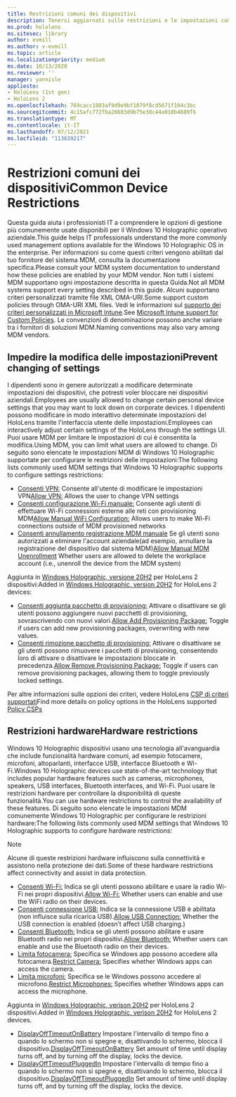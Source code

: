 ```yaml
---
title: Restrizioni comuni dei dispositivi
description: Tenersi aggiornati sulle restrizioni e le impostazioni comuni dei dispositivi per HoloLens dispositivo di realtà mista.
ms.prod: hololens
ms.sitesec: library
author: evmill
ms.author: v-evmill
ms.topic: article
ms.localizationpriority: medium
ms.date: 10/13/2020
ms.reviewer: ''
manager: yannisle
appliesto:
- HoloLens (1st gen)
- HoloLens 2
ms.openlocfilehash: 769cacc1803af9d9e9bf1079f8cd5671f194c3bc
ms.sourcegitcommit: 4c15afc772fba26683d9b75e38c44a018b4889f6
ms.translationtype: MT
ms.contentlocale: it-IT
ms.lasthandoff: 07/12/2021
ms.locfileid: "113639217"
---
```

# <a name="common-device-restrictions"></a><span data-ttu-id="30844-103">Restrizioni comuni dei dispositivi</span><span class="sxs-lookup"><span data-stu-id="30844-103">Common Device Restrictions</span></span> 

<span data-ttu-id="30844-104">Questa guida aiuta i professionisti IT a comprendere le opzioni di gestione più comunemente usate disponibili per il Windows 10 Holographic operativo aziendale.</span><span class="sxs-lookup"><span data-stu-id="30844-104">This guide helps IT professionals understand the more commonly used management options available for the Windows 10 Holographic OS in the enterprise.</span></span> <span data-ttu-id="30844-105">Per informazioni su come questi criteri vengono abilitati dal tuo fornitore del sistema MDM, consulta la documentazione specifica.</span><span class="sxs-lookup"><span data-stu-id="30844-105">Please consult your MDM system documentation to understand how these policies are enabled by your MDM vendor.</span></span> <span data-ttu-id="30844-106">Non tutti i sistemi MDM supportano ogni impostazione descritta in questa Guida.</span><span class="sxs-lookup"><span data-stu-id="30844-106">Not all MDM systems support every setting described in this guide.</span></span> <span data-ttu-id="30844-107">Alcuni supportano criteri personalizzati tramite file XML OMA-URI.</span><span class="sxs-lookup"><span data-stu-id="30844-107">Some support custom policies through OMA-URI XML files.</span></span> <span data-ttu-id="30844-108">Vedi le informazioni sul [supporto dei criteri personalizzati in Microsoft Intune](/mem/intune/configuration/custom-settings-windows-10).</span><span class="sxs-lookup"><span data-stu-id="30844-108">See [Microsoft Intune support for Custom Policies](/mem/intune/configuration/custom-settings-windows-10).</span></span> <span data-ttu-id="30844-109">Le convenzioni di denominazione possono anche variare tra i fornitori di soluzioni MDM.</span><span class="sxs-lookup"><span data-stu-id="30844-109">Naming conventions may also vary among MDM vendors.</span></span>

## <a name="prevent-changing-of-settings"></a><span data-ttu-id="30844-110">Impedire la modifica delle impostazioni</span><span class="sxs-lookup"><span data-stu-id="30844-110">Prevent changing of settings</span></span>
<span data-ttu-id="30844-111">I dipendenti sono in genere autorizzati a modificare determinate impostazioni dei dispositivi, che potresti voler bloccare nei dispositivi aziendali.</span><span class="sxs-lookup"><span data-stu-id="30844-111">Employees are usually allowed to change certain personal device settings that you may want to lock down on corporate devices.</span></span> <span data-ttu-id="30844-112">I dipendenti possono modificare in modo interattivo determinate impostazioni del HoloLens tramite l'interfaccia utente delle impostazioni.</span><span class="sxs-lookup"><span data-stu-id="30844-112">Employees can interactively adjust certain settings of the HoloLens through the settings UI.</span></span> <span data-ttu-id="30844-113">Puoi usare MDM per limitare le impostazioni di cui è consentita la modifica.</span><span class="sxs-lookup"><span data-stu-id="30844-113">Using MDM, you can limit what users are allowed to change.</span></span> <span data-ttu-id="30844-114">Di seguito sono elencate le impostazioni MDM di Windows 10 Holographic supportate per configurare le restrizioni delle impostazioni:</span><span class="sxs-lookup"><span data-stu-id="30844-114">The following lists commonly used MDM settings that Windows 10 Holographic supports to configure settings restrictions:</span></span>
-   <span data-ttu-id="30844-115">[Consenti VPN:](/windows/client-management/mdm/policy-csp-settings#settings-allowvpn) Consente all'utente di modificare le impostazioni VPN</span><span class="sxs-lookup"><span data-stu-id="30844-115">[Allow VPN:](/windows/client-management/mdm/policy-csp-settings#settings-allowvpn) Allows the user to change VPN settings</span></span>
-   <span data-ttu-id="30844-116">[Consenti configurazione Wi-Fi manuale:](/windows/client-management/mdm/policy-csp-wifi#wifi-allowmanualwificonfiguration) Consente agli utenti di effettuare Wi-Fi connessioni esterne alle reti con provisioning MDM</span><span class="sxs-lookup"><span data-stu-id="30844-116">[Allow Manual WiFi Configuration:](/windows/client-management/mdm/policy-csp-wifi#wifi-allowmanualwificonfiguration) Allows users to make Wi-Fi connections outside of MDM provisioned networks</span></span>
-   <span data-ttu-id="30844-117">[Consenti annullamento registrazione MDM manuale](/windows/client-management/mdm/policy-csp-experience#experience-allowmanualmdmunenrollment) Se gli utenti sono autorizzati a eliminare l'account aziendale(ad esempio, annullare la registrazione del dispositivo dal sistema MDM)</span><span class="sxs-lookup"><span data-stu-id="30844-117">[Allow Manual MDM Unenrollment](/windows/client-management/mdm/policy-csp-experience#experience-allowmanualmdmunenrollment) Whether users are allowed to delete the workplace account (i.e., unenroll the device from the MDM system)</span></span>

<span data-ttu-id="30844-118">Aggiunta in [Windows Holographic, versione 20H2](hololens-release-notes.md#windows-holographic-version-20h2) per HoloLens 2 dispositivi:</span><span class="sxs-lookup"><span data-stu-id="30844-118">Added in [Windows Holographic, version 20H2](hololens-release-notes.md#windows-holographic-version-20h2) for HoloLens 2 devices:</span></span>
- <span data-ttu-id="30844-119">[Consenti aggiunta pacchetto di provisioning:](/windows/client-management/mdm/policy-csp-security#security-allowaddprovisioningpackage) Attivare o disattivare se gli utenti possono aggiungere nuovi pacchetti di provisioning, sovrascrivendo con nuovi valori.</span><span class="sxs-lookup"><span data-stu-id="30844-119">[Allow Add Provisioning Package:](/windows/client-management/mdm/policy-csp-security#security-allowaddprovisioningpackage) Toggle if users can add new provisioning packages, overwriting with new values.</span></span>
- <span data-ttu-id="30844-120">[Consenti rimozione pacchetto di provisioning:](/windows/client-management/mdm/policy-csp-security#security-allowremoveprovisioningpackage) Attivare o disattivare se gli utenti possono rimuovere i pacchetti di provisioning, consentendo loro di attivare o disattivare le impostazioni bloccate in precedenza.</span><span class="sxs-lookup"><span data-stu-id="30844-120">[Allow Remove Provisioning Package:](/windows/client-management/mdm/policy-csp-security#security-allowremoveprovisioningpackage) Toggle if users can remove provisioning packages, allowing them to toggle previously locked settings.</span></span>

<span data-ttu-id="30844-121">Per altre informazioni sulle opzioni dei criteri, vedere HoloLens [CSP di criteri supportati](/windows/client-management/mdm/policy-csps-supported-by-hololens2)</span><span class="sxs-lookup"><span data-stu-id="30844-121">Find more details on policy options in the HoloLens supported [Policy CSPs](/windows/client-management/mdm/policy-csps-supported-by-hololens2)</span></span>

## <a name="hardware-restrictions"></a><span data-ttu-id="30844-122">Restrizioni hardware</span><span class="sxs-lookup"><span data-stu-id="30844-122">Hardware restrictions</span></span>
<span data-ttu-id="30844-123">Windows 10 Holographic dispositivi usano una tecnologia all'avanguardia che include funzionalità hardware comuni, ad esempio fotocamere, microfoni, altoparlanti, interfacce USB, interfacce Bluetooth e Wi-Fi.</span><span class="sxs-lookup"><span data-stu-id="30844-123">Windows 10 Holographic devices use state-of-the-art technology that includes popular hardware features such as cameras, microphones, speakers, USB interfaces, Bluetooth interfaces, and Wi-Fi.</span></span> <span data-ttu-id="30844-124">Puoi usare le restrizioni hardware per controllare la disponibilità di queste funzionalità.</span><span class="sxs-lookup"><span data-stu-id="30844-124">You can use hardware restrictions to control the availability of these features.</span></span>
<span data-ttu-id="30844-125">Di seguito sono elencate le impostazioni MDM comunemente Windows 10 Holographic per configurare le restrizioni hardware:</span><span class="sxs-lookup"><span data-stu-id="30844-125">The following lists commonly used MDM settings that Windows 10 Holographic supports to configure hardware restrictions:</span></span>

> [!NOTE]
> <span data-ttu-id="30844-126">Alcune di queste restrizioni hardware influiscono sulla connettività e assistono nella protezione dei dati.</span><span class="sxs-lookup"><span data-stu-id="30844-126">Some of these hardware restrictions affect connectivity and assist in data protection.</span></span>

-   <span data-ttu-id="30844-127">[Consenti Wi-Fi:](/windows/client-management/mdm/policy-csp-wifi#wifi-allowwifi) Indica se gli utenti possono abilitare e usare la radio Wi-Fi nei propri dispositivi.</span><span class="sxs-lookup"><span data-stu-id="30844-127">[Allow Wi-Fi:](/windows/client-management/mdm/policy-csp-wifi#wifi-allowwifi) Whether users can enable and use the WiFi radio on their devices.</span></span>
-   <span data-ttu-id="30844-128">[Consenti connessione USB:](/windows/client-management/mdm/policy-csp-connectivity#connectivity-allowusbconnection) Indica se la connessione USB è abilitata (non influisce sulla ricarica USB).</span><span class="sxs-lookup"><span data-stu-id="30844-128">[Allow USB Connection:](/windows/client-management/mdm/policy-csp-connectivity#connectivity-allowusbconnection) Whether the USB connection is enabled (doesn’t affect USB charging.)</span></span>
-   <span data-ttu-id="30844-129">[Consenti Bluetooth:](/windows/client-management/mdm/policy-csp-connectivity#connectivity-allowbluetooth) Indica se gli utenti possono abilitare e usare Bluetooth radio nei propri dispositivi.</span><span class="sxs-lookup"><span data-stu-id="30844-129">[Allow Bluetooth:](/windows/client-management/mdm/policy-csp-connectivity#connectivity-allowbluetooth) Whether users can enable and use the Bluetooth radio on their devices.</span></span>
-   <span data-ttu-id="30844-130">[Limita fotocamera:](/windows/client-management/mdm/policy-csp-privacy#privacy-letappsaccesscamera) Specifica se Windows app possono accedere alla fotocamera.</span><span class="sxs-lookup"><span data-stu-id="30844-130">[Restrict Camera:](/windows/client-management/mdm/policy-csp-privacy#privacy-letappsaccesscamera) Specifies whether Windows apps can access the camera.</span></span>
-   <span data-ttu-id="30844-131">[Limita microfoni:](/windows/client-management/mdm/policy-csp-privacy#privacy-letappsaccessmicrophone) Specifica se le Windows possono accedere al microfono.</span><span class="sxs-lookup"><span data-stu-id="30844-131">[Restrict Microphones:](/windows/client-management/mdm/policy-csp-privacy#privacy-letappsaccessmicrophone) Specifies whether Windows apps can access the microphone.</span></span>

<span data-ttu-id="30844-132">Aggiunta in [Windows Holographic, verison 20H2](hololens-release-notes.md#windows-holographic-version-20h2) per HoloLens 2 dispositivi.</span><span class="sxs-lookup"><span data-stu-id="30844-132">Added in [Windows Holographic, verison 20H2](hololens-release-notes.md#windows-holographic-version-20h2) for HoloLens 2 devices.</span></span> 
- <span data-ttu-id="30844-133">[DisplayOffTimeoutOnBattery](/windows/client-management/mdm/policy-csp-power#power-displayofftimeoutonbattery) Impostare l'intervallo di tempo fino a quando lo schermo non si spegne e, disattivando lo schermo, blocca il dispositivo.</span><span class="sxs-lookup"><span data-stu-id="30844-133">[DisplayOffTimeoutOnBattery](/windows/client-management/mdm/policy-csp-power#power-displayofftimeoutonbattery) Set amount of time until display turns off, and by turning off the display, locks the device.</span></span> 
- <span data-ttu-id="30844-134">[DisplayOffTimeoutPluggedIn](/windows/client-management/mdm/policy-csp-power#power-displayofftimeoutpluggedin) Impostare l'intervallo di tempo fino a quando lo schermo non si spegne e, disattivando lo schermo, blocca il dispositivo.</span><span class="sxs-lookup"><span data-stu-id="30844-134">[DisplayOffTimeoutPluggedIn](/windows/client-management/mdm/policy-csp-power#power-displayofftimeoutpluggedin) Set amount of time until display turns off, and by turning off the display, locks the device.</span></span> 

